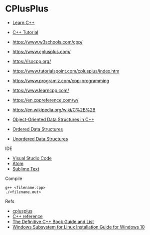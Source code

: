 # CPlusPlus

* [Learn C++](https://www.codecademy.com/learn/learn-c-plus-plus)
* [C++ Tutorial](https://www.sololearn.com/Play/CPlusPlus)
* https://www.w3schools.com/cpp/
* https://www.cplusplus.com/
* https://isocpp.org/
* https://www.tutorialspoint.com/cplusplus/index.htm
* https://www.programiz.com/cpp-programming
* https://www.learncpp.com/
* https://en.cppreference.com/w/
* https://en.wikipedia.org/wiki/C%2B%2B


* [Object-Oriented Data Structures in C++](https://www.coursera.org/learn/cs-fundamentals-1/home/welcome)
* [Ordered Data Structures](https://www.coursera.org/learn/cs-fundamentals-2/home/welcome)
* [Unordered Data Structures](https://www.coursera.org/learn/cs-fundamentals-3/home/welcome)

IDE
* [Visual Studio Code](https://code.visualstudio.com/)
* [Atom](https://atom.io/)
* [Sublime Text](https://www.sublimetext.com/)

Compile

```
g++ <filename.cpp>
./<filename.out>
```

Refs

* [cplusplus](http://www.cplusplus.com/)
* [C++ reference](https://en.cppreference.com/w/)
* [The Definitive C++ Book Guide and List](https://stackoverflow.com/questions/388242/the-definitive-c-book-guide-and-list)
* [Windows Subsystem for Linux Installation Guide for Windows 10](https://docs.microsoft.com/en-us/windows/wsl/install-win10)
